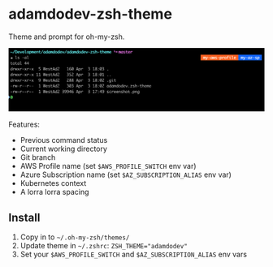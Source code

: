 # adamdodev-zsh-theme

Theme and prompt for oh-my-zsh.

![Screenshot](https://raw.githubusercontent.com/adamdodev/adamdodev-zsh-theme/master/screenshot.png)

Features:
- Previous command status
- Current working directory
- Git branch
- AWS Profile name (set `$AWS_PROFILE_SWITCH` env var)
- Azure Subscription name (set `$AZ_SUBSCRIPTION_ALIAS` env var)
- Kubernetes context
- A lorra lorra spacing

## Install

1. Copy in to `~/.oh-my-zsh/themes/`
1. Update theme in `~/.zshrc`: `ZSH_THEME="adamdodev"`
1. Set your `$AWS_PROFILE_SWITCH` and `$AZ_SUBSCRIPTION_ALIAS` env vars
